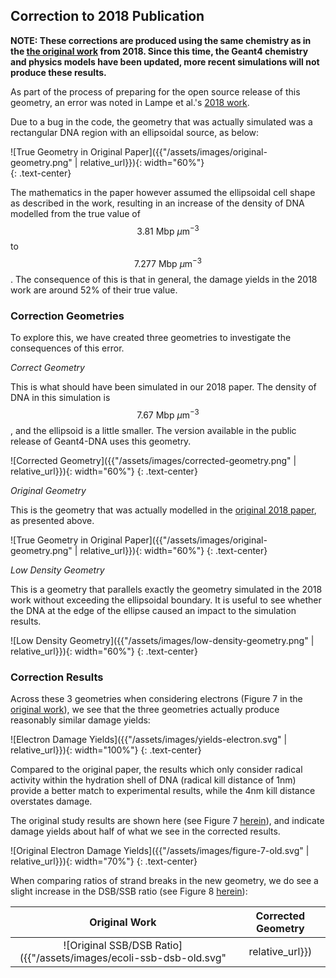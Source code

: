 

<!-- Need to import MathJax for this post -->
<script src="https://polyfill.io/v3/polyfill.min.js?features=es6"></script>
<script id="MathJax-script" async src="https://cdn.jsdelivr.net/npm/mathjax@3/es5/tex-mml-chtml.js"></script>
<!-- END MathJax Import -->

## Correction to 2018 Publication

**NOTE: These corrections are produced using the same chemistry as in the
[the original work](https://doi.org/10.1016/j.ejmp.2017.12.008) from 2018.
Since this time, the Geant4 chemistry and physics models have been updated, more recent simulations will not produce these results.**

As part of the process of preparing for the open source release of this geometry, 
an error was noted in Lampe et al.'s [2018 work](https://doi.org/10.1016/j.ejmp.2017.12.008).

Due to a bug in the code, the geometry that was actually simulated was a rectangular
DNA region with an ellipsoidal source, as below:

![True Geometry in Original Paper]({{"/assets/images/original-geometry.png" | relative_url}}){: width="60%"}\
{: .text-center}

The mathematics in the paper however assumed the ellipsoidal cell shape as described in
the work, resulting in an increase of the density of DNA modelled from the true value
of $$3.81\ \text{Mbp}\ \mu \text{m}^{-3}$$ to 
$$7.277\ \text{Mbp}\ \mu \text{m}^{-3}$$. The consequence of this is that in general, the damage 
yields in the 2018 work are around 52% of their true value.

### Correction Geometries

To explore this, we have created three geometries to investigate the consequences of this error.

_Correct Geometry_

This is what should have been simulated in our 2018 paper. The density of DNA in this
simulation is $$7.67\ \text{Mbp}\ \mu\text{m}^{-3}$$, and the ellipsoid
is a little smaller. The version available in the public release of Geant4-DNA uses this geometry.

![Corrected Geometry]({{"/assets/images/corrected-geometry.png" | relative_url}}){: width="60%"}
{: .text-center}

_Original Geometry_

This is the geometry that was actually modelled in the [original 2018 paper](https://doi.org/10.1016/j.ejmp.2017.12.008), as presented above.

![True Geometry in Original Paper]({{"/assets/images/original-geometry.png" | relative_url}}){: width="60%"}
{: .text-center}

_Low Density Geometry_

This is a geometry that parallels exactly the geometry simulated in the 2018 work without 
exceeding the ellipsoidal boundary. It is useful to see whether the DNA at the edge 
of the ellipse caused an impact to the simulation results.

![Low Density Geometry]({{"/assets/images/low-density-geometry.png" | relative_url}}){: width="60%"}
{: .text-center}

### Correction Results

Across these 3 geometries when considering electrons
(Figure 7 in the [original work](https://doi.org/10.1016/j.ejmp.2017.12.008)), we see that the three geometries
actually produce reasonably similar damage yields:

![Electron Damage Yields]({{"/assets/images/yields-electron.svg" | relative_url}}){: width="100%"}
{: .text-center}

Compared to the original paper, the results which only consider radical activity within the hydration
shell of DNA (radical kill distance of 1nm) provide a better match to experimental results,
while the 4nm kill distance overstates damage.

The original study results are shown here 
(see Figure 7 [herein](https://doi.org/10.1016/j.ejmp.2017.12.008)),
and indicate damage yields about half of what we see in the
corrected results.

![Original Electron Damage Yields]({{"/assets/images/figure-7-old.svg" | relative_url}}){: width="70%"}
{: .text-center}

When comparing ratios of strand breaks in the new geometry, we do see a slight increase
in the DSB/SSB ratio (see Figure 8 [herein](https://doi.org/10.1016/j.ejmp.2017.12.008)):

|  Original Work  |  Corrected Geometry  |
|:---------------:|:--------------------:|
| ![Original SSB/DSB Ratio]({{"/assets/images/ecoli-ssb-dsb-old.svg" | relative_url}}) | ![Updated SSB/DSB Ratio]({{"/assets/images/ecoli-ssb-dsb-new.svg" | relative_url}}) |


